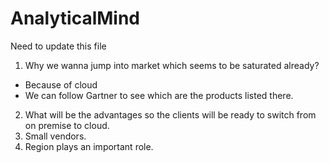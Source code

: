 # AnalyticalMind
Need to update this file

1) Why we wanna jump into market which seems to be saturated already?
  - Because of cloud
  - We can follow Gartner to see which are the products listed there.
2) What will be the advantages so the clients will be ready to switch from on premise to cloud.
3) Small vendors.
4) Region plays an important role.
  
